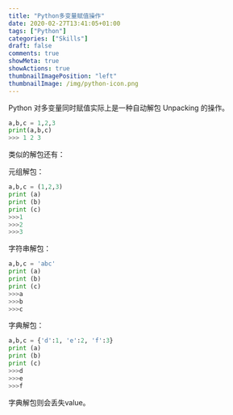 ```yaml
---
title: "Python多变量赋值操作"
date: 2020-02-27T13:41:05+01:00
tags: ["Python"]
categories: ["Skills"]
draft: false
comments: true
showMeta: true
showActions: true
thumbnailImagePosition: "left"
thumbnailImage: /img/python-icon.png
---
```


Python 对多变量同时赋值实际上是一种自动解包 Unpacking 的操作。

<!--more-->

```python
a,b,c = 1,2,3
print(a,b,c)
>>> 1 2 3
```

类似的解包还有：

元组解包：

```python
a,b,c = (1,2,3)
print (a)
print (b)
print (c)
>>>1
>>>2
>>>3
```

字符串解包：

```python
a,b,c = 'abc'
print (a)
print (b)
print (c)
>>>a
>>>b
>>>c
```

字典解包：

```python
a,b,c = {'d':1, 'e':2, 'f':3}
print (a)
print (b)
print (c)
>>>d
>>>e
>>>f
```

字典解包则会丢失value。